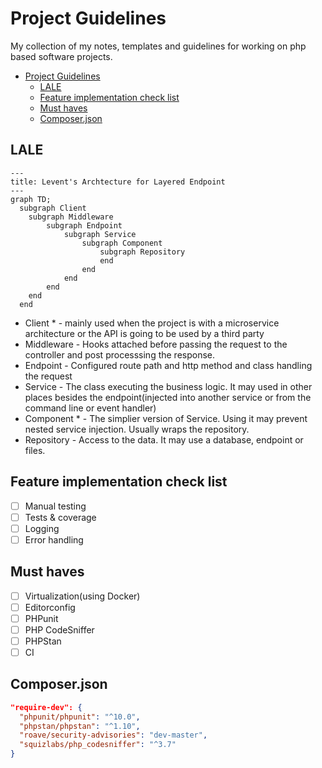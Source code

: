# Project Guidelines

My collection of my notes, templates and guidelines for working on php based software projects.

- [Project Guidelines](#project-guidelines)
  - [LALE](#lale)
  - [Feature implementation check list](#feature-implementation-check-list)
  - [Must haves](#must-haves)
  - [Composer.json](#composerjson)

## LALE

```mermaid
---
title: Levent's Archtecture for Layered Endpoint
---
graph TD;
  subgraph Client
    subgraph Middleware
        subgraph Endpoint
            subgraph Service
                subgraph Component
                    subgraph Repository
                    end
                end
            end
        end
    end
  end
```

- Client * - mainly used when the project is with a microservice architecture or the API is going to be used by a third party
- Middleware - Hooks attached before passing the request to the controller and post processsing the response.
- Endpoint - Configured route path and http method and class handling the request
- Service - The class executing the business logic. It may used in other places besides the endpoint(injected into another service or from the command line or event handler)
- Component * - The simplier version of Service. Using it may prevent nested service injection. Usually wraps the repository.
- Repository - Access to the data. It may use a database, endpoint or files.

## Feature implementation check list
- [ ] Manual testing
- [ ] Tests & coverage
- [ ] Logging
- [ ] Error handling

## Must haves

- [ ] Virtualization(using Docker)
- [ ] Editorconfig
- [ ] PHPunit
- [ ] PHP CodeSniffer
- [ ] PHPStan
- [ ] CI

## Composer.json

```json
"require-dev": {
  "phpunit/phpunit": "^10.0",
  "phpstan/phpstan": "^1.10",
  "roave/security-advisories": "dev-master",
  "squizlabs/php_codesniffer": "^3.7"
}
```